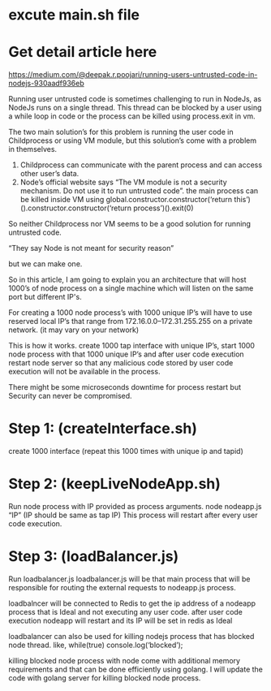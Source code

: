 # excute main.sh file
# Get detail article here
https://medium.com/@deepak.r.poojari/running-users-untrusted-code-in-nodejs-930aadf936eb

Running user untrusted code is sometimes challenging to run in NodeJs, as NodeJs runs on a single thread. This thread can be blocked by a user using a while loop in code or the process can be killed using process.exit in vm.

The two main solution’s for this problem is running the user code in Childprocess or using VM module, but this solution’s come with a problem in themselves.
1) Childprocess can communicate with the parent process and can access other user’s data.
2) Node’s official website says “The VM module is not a security mechanism. Do not use it to run untrusted code”.
the main process can be killed inside VM using global.constructor.constructor(‘return this’)().constructor.constructor(‘return process’)().exit(0)

So neither Childprocess nor VM seems to be a good solution for running untrusted code.

“They say Node is not meant for security reason”

but we can make one.

So in this article, I am going to explain you an architecture that will host 1000’s of node process on a single machine which will listen on the same port but different IP's.


For creating a 1000 node process’s with 1000 unique IP’s will have to use reserved local IP’s that range from 172.16.0.0–172.31.255.255 on a private network. (it may vary on your network)

This is how it works.
create 1000 tap interface with unique IP’s, start 1000 node process with that 1000 unique IP’s and after user code execution restart node server so that any malicious code stored by user code execution will not be available in the process.

There might be some microseconds downtime for process restart but Security can never be compromised.

# Step 1: (createInterface.sh)
create 1000 interface (repeat this 1000 times with unique ip and tapid)

# Step 2: (keepLiveNodeApp.sh)
Run node process with IP provided as process arguments.
node nodeapp.js “IP” (IP should be same as tap IP)
This process will restart after every user code execution.

# Step 3: (loadBalancer.js)
Run loadbalancer.js
loadbalancer.js will be that main process that will be responsible for routing the external requests to nodeapp.js process.

loadbalncer will be connected to Redis to get the ip address of a nodeapp process that is Ideal and not executing any user code. after user code execution nodeapp will restart and its IP will be set in redis as Ideal

loadbalancer can also be used for killing nodejs process that has blocked node thread. 
like, 
while(true) console.log(‘blocked’);

killing blocked node process with node come with additional memory requirements and that can be done efficiently using golang.
I will update the code with golang server for killing blocked node process.
